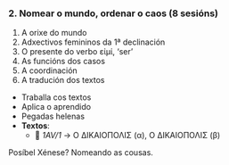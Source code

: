 
### 2. **Nomear o mundo, ordenar o caos** (8 sesións)
1. A orixe do mundo  
2. Adxectivos femininos da 1ª declinación  
3. O presente do verbo εἰμί, ‘ser’  
4. As funcións dos casos  
5. A coordinación  
6. A tradución dos textos  
- Traballa cos textos  
- Aplica o aprendido  
- Pegadas helenas  
- **Textos**:  
  - 📁 *1AV/1* → Ο ΔΙΚΑΙΟΠΟΛΙΣ (α), Ο ΔΙΚΑΙΟΠΟΛΙΣ (β)  

Posíbel Xénese? Nomeando as cousas.